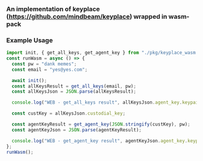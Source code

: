 ### An implementation of keyplace (https://github.com/mindbeam/keyplace) wrapped in wasm-pack

### Example Usage
```js
import init, { get_all_keys, get_agent_key } from "./pkg/keyplace_wasm.js";
const runWasm = async () => {
  const pw = "dank memes";
  const email = "yes@yes.com";

  await init();
  const allKeysResult = get_all_keys(email, pw);
  const allKeysJson = JSON.parse(allKeysResult);

  console.log("WEB - get_all_keys result", allKeysJson.agent_key.keypair);

  const custKey = allKeysJson.custodial_key;

  const agentKeyResult = get_agent_key(JSON.stringify(custKey), pw);
  const agentKeyJson = JSON.parse(agentKeyResult);

  console.log("WEB - get_agent_key result", agentKeyJson.agent_key.keypair);
};
runWasm();
```

